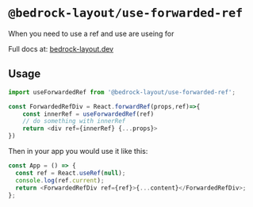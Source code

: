 # `@bedrock-layout/use-forwarded-ref`

When you need to use a ref and use are useing for

Full docs at: [bedrock-layout.dev](https://bedrock-layout.dev/)

## Usage

```javascript
import useForwardedRef from '@bedrock-layout/use-forwarded-ref';

const ForwardedRefDiv = React.forwardRef(props,ref)=>{
    const innerRef = useForwardedRef(ref)
    // do something with innerRef
    return <div ref={innerRef} {...props}>
})
```

Then in your app you would use it like this:

```javascript
const App = () => {
  const ref = React.useRef(null);
  console.log(ref.current);
  return <ForwardedRefDiv ref={ref}>{...content}</ForwardedRefDiv>;
};
```
